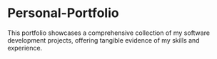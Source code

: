 # Personal-Portfolio
This portfolio showcases a comprehensive collection of my software development projects, offering tangible evidence of my skills and experience.
